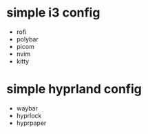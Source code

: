 # simple i3 config

- rofi
- polybar
- picom
- nvim 
- kitty

# simple hyprland config
- waybar
- hyprlock
- hyprpaper

